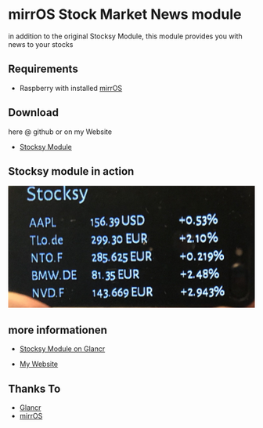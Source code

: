 # mirrOS Stock Market News module

in addition to the original Stocksy Module, this module provides you with news to your stocks

## Requirements

* Raspberry with installed [mirrOS](https://glancr.de/mirr-os/)

## Download

here @ github or on my Website
* [Stocksy Module](http://alexanderdeutsch.de/stocksy)

## Stocksy module in action

![Preview](assets/stocksy_preview.jpg)

## more informationen
* [Stocksy Module on Glancr](https://glancr.de/module/news/stocksy/)

* [My Website](http://alexanderdeutsch.de)

## Thanks To

* [Glancr](https://glancr.de)
* [mirrOS](https://glancr.de/#mirr_os)
